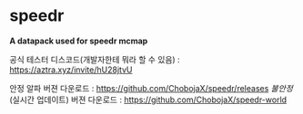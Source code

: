 # speedr
**A datapack used for speedr mcmap**



공식 테스터 디스코드(개발자한테 뭐라 할 수 있음) : https://aztra.xyz/invite/hU28jtvU

안정 알파 버젼 다운로드 : https://github.com/ChobojaX/speedr/releases
_불안정_ (실시간 업데이트) 버젼 다운로드 : https://github.com/ChobojaX/speedr-world